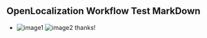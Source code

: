 ## OpenLocalization Workflow Test MarkDown
* ![image1](.\a68b593e-979e-4ce5-a5bf-4bd9ee83b0e9.PNG)   ![image2](.\8fc31d48-852d-4b7b-a379-996d91ee187b.png) 
thanks!